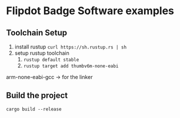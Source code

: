 # Flipdot Badge Software examples

## Toolchain Setup

1. install rustup `curl https://sh.rustup.rs | sh`
2. setup rustup toolchain 
   1. `rustup default stable`
   2. `rustup target add thumbv6m-none-eabi`

arm-none-eabi-gcc -> for the linker


## Build the project

`cargo build --release`
